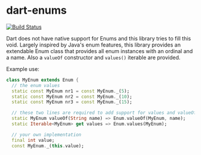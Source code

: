 dart-enums
==========
[![Build Status](https://drone.io/github.com/stevenroose/dart-enums/status.png)](https://drone.io/github.com/stevenroose/dart-enums/latest)

Dart does not have native support for Enums and this library tries to fill this void. Largely inspired by Java's enum features, this library provides an extendable Enum class that provides all enum instances with an ordinal and a name. Also a `valueOf` constructor and `values()` iterable are provided.

Example use:

```dart
class MyEnum extends Enum {
  // the enum values
  static const MyEnum nr1 = const MyEnum._(5);
  static const MyEnum nr2 = const MyEnum._(10);
  static const MyEnum nr3 = const MyEnum._(15);

  // these two lines are required to add support for values and valueOf
  static MyEnum valueOf(String name) => Enum.valueOf(MyEnum, name);
  static Iterable<MyEnum> get values => Enum.values(MyEnum);

  // your own implementation
  final int value;
  const MyEnum._(this.value);
```

